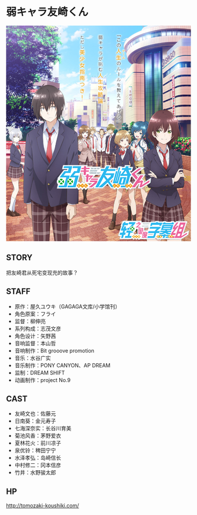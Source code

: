 # 弱キャラ友崎くん

![poster](poster.jpg)

## STORY

把友崎君从死宅变现充的故事？

## STAFF

- 原作：屋久ユウキ（GAGAGA文库/小学馆刊）
- 角色原案：フライ
- 监督：柳伸亮
- 系列构成：志茂文彦
- 角色设计：矢野茜
- 音响监督：本山哲
- 音响制作：Bit grooove promotion
- 音乐：水谷广实
- 音乐制作：PONY CANYON、AP DREAM
- 监制：DREAM SHIFT
- 动画制作：project No.9

## CAST

- 友崎文也：佐藤元
- 日南葵：金元寿子
- 七海深奈实：长谷川育美
- 菊池风香：茅野爱衣
- 夏林花火：前川凉子
- 泉优铃：稗田宁宁
- 水泽孝弘：岛崎信长
- 中村修二：冈本信彦
- 竹井：水野骏太郎

## HP

http://tomozaki-koushiki.com/
